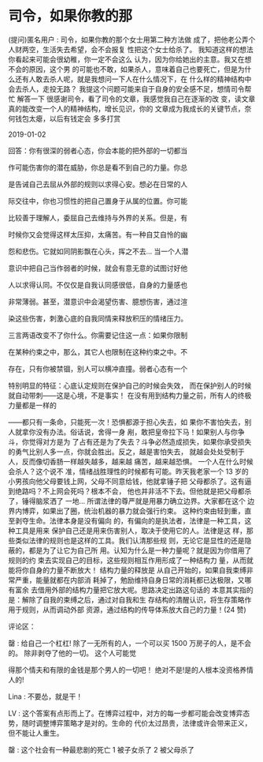 # 司令，如果你教的那

(提问)匿名用户 : 司令，如果你教的那个女士用第二种方法做 成了，把他老公弄个人财两空，生活失去希望，会不会报复 性把这个女士给杀了。 我知道这样的想法你看起来可能会很幼稚，你一定不会这么 认为，因为你给她出的主意。我又在想不会的原因，这个男 的可能也不敢，如果杀人，意味着自己也要死亡，但是为什 么还有人敢去杀人呢，就是我想问一下人在什么情况下，在 什么样的精神结构中会去杀人，走投无路？ 我提这个问题可能来自于自身的安全感不足，想情司令帮忙 解答一下 很感谢司令，看了司令的文章，我感觉我自己在逐渐的改 变，读文章真的能改变一个人的精神结构，增长见识，你的 文章成为我成长的关键节点，奈何钱包太瘪，以后有钱定会 多多打赏

2019-01-02

回答：你有很深的弱者心态，你会本能的把外部的一切都当

作可能伤害你的潜在威胁，你总是看不到自己的力量。你总

是告诫自己去屈从外部的规则以求得心安。想必在日常的人

际交往中，你也习惯性的把自己置身于从属的位置。你可能

比较善于理解人，委屈自己去维持与外界的关系。但是，有

时候你又会觉得这样太压抑，太痛苦。有一种自艾自怜的幽

怨和悲伤。它就如同阴影飘在心头，挥之不去… 当一个人潜

意识中把自己当作弱者的时候，就会有意无意的试图讨好他

人以求得认同。不仅仅是自我认同感很低，自身的力量感也

非常薄弱。甚至，潜意识中会渴望伤害、臆想伤害，通过渲

染这些伤害，刺激心底的自我同情来释放积压的情绪压力。

三言两语改变不了你什么。你需要记住这一点：如果你限制

在某种约束之中，那么，其它人也限制在这种约束之中。不

存在，只有你被禁锢，别人可以横冲直撞。弱者心态有一个

特别明显的特征：心底认定规则在保护自己的时候会失效， 而在保护别人的时候就自动带刺——这是心境，不是事实！ 在没有用到结构力量之前，所有人的终极力量都是一样的

——都只有一条命，只能死一次！恐惧都源于担心失去，如 果你不害怕失去，别人就拿你没有办法。俗话说，舍得一身 剐，敢把皇帝拉下马！如果别人与你争斗，你觉得对方是为 了占有还是为了失去？斗争必然造成损失，如果你承受损失 的勇气比别人多一点，你就会胜出。反之，越是害怕失去， 就越会处处受制于人，反而像切香肠一样越失越多，越来越 痛苦，越来越恐惧。 一个人在什么时候会杀人？这个说不 准，情绪战胜理性的时候都有可能。昨天我老家一个 13 岁的 小男孩向他父母要钱上网，父母不同意给钱，他就拿锤子把 父母都杀了。这有逼到绝路吗？不上网会死吗？根本不会， 他也并非活不下去。但他就是把父母都杀了，锤得脑浆洒了 一地… 所谓法律的尊严就是用暴力确立边界。大家都在这个 边界内博弈，如果出了圈，统治机器的暴力就会强行约束。 这种约束由轻到重，直至剥夺生命。法律本身是没有偏向 的，有偏向的是执法者，法律是一种工具，这种工具是用来 保护自己还是用来伤害别人，取决于使用它的人。法律是这 样，那些类似法律的规则也是这样的工具。我们认清那些规 则，无论它是显性的还是隐蔽的，都是为了让它为自己所 用。认知为什么是一种力量呢？就是因为你借用了规则的约 束去实现自己的目标，这些规则相互作用形成了一种结构力 量，从而就能将你自身的力量不断放大！ 结构力量的释放是 从自己开始的，如果自我束缚非常严重，能量就都在内部消 耗掉了，勉励维持自身日常的消耗都已达极限，又哪有富余 去借用外部的结构力量把它放大呢。思路决定出路这句话的 本意其实指的是：解除了自我的束缚之后，通过对自我和生 存结构的清醒认识，将生存策略作用于规则，从而调动外部 资源，通过结构的传导体系放大自己的力量！(24 赞)

评论区：

罄 : 给自己一个杠杠! 除了一无所有的人，一个可以买 1500 万房子的人，是不会的。 除非剥夺了他的一切。 这个人可能觉

得那个情夫和有限的金钱是那个男人的一切吧！ 绝对不是!是的人根本没资格养情人的!

Lina : 不要怂，就是干！

LV : 这个答案有点形而上了。在博弈过程中，对方的每一步都可能会改变博弈态势，随时调整博弈策略才是对的。生命的 代价太过昂贵，法律或许会带来正义，但不能让人重生。

罄 : 这个社会有一种最悲剧的死亡 1 被子女杀了 2 被父母杀了